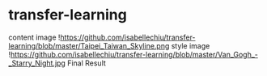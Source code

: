 # transfer-learning
content image
!https://github.com/isabellechiu/transfer-learning/blob/master/Taipei_Taiwan_Skyline.png
style image
!https://github.com/isabellechiu/transfer-learning/blob/master/Van_Gogh_-_Starry_Night.jpg
Final Result
